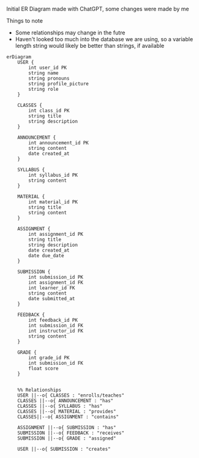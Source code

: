 Initial ER Diagram made with ChatGPT, some changes were made by me

Things to note
- Some relationships may change in the futre
- Haven't looked too much into the database we are using, so a variable length string would likely be better than strings, if available

```mermaid
erDiagram
    USER {
        int user_id PK
        string name
        string pronouns
        string profile_picture
        string role
    }

    CLASSES {
        int class_id PK
        string title
        string description
    }

    ANNOUNCEMENT {
        int announcement_id PK
        string content
        date created_at
    }

    SYLLABUS {
        int syllabus_id PK
        string content
    }

    MATERIAL {
        int material_id PK
        string title
        string content
    }

    ASSIGNMENT {
        int assignment_id PK
        string title
        string description
        date created_at
        date due_date
    }

    SUBMISSION {
        int submission_id PK
        int assignment_id FK
        int learner_id FK
        string content
        date submitted_at
    }

    FEEDBACK {
        int feedback_id PK
        int submission_id FK
        int instructor_id FK
        string content
    }

    GRADE {
        int grade_id PK
        int submission_id FK
        float score
    }


    %% Relationships
    USER ||--o{ CLASSES : "enrolls/teaches"
    CLASSES ||--o{ ANNOUNCEMENT : "has"
    CLASSES ||--o{ SYLLABUS : "has"
    CLASSES ||--o{ MATERIAL : "provides"
    CLASSES||--o{ ASSIGNMENT : "contains"

    ASSIGNMENT ||--o{ SUBMISSION : "has"
    SUBMISSION ||--o{ FEEDBACK : "receives"
    SUBMISSION ||--o{ GRADE : "assigned"

    USER ||--o{ SUBMISSION : "creates"
```